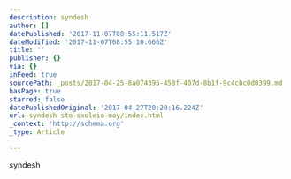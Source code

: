 ```yaml
---
description: syndesh
author: []
datePublished: '2017-11-07T08:55:11.517Z'
dateModified: '2017-11-07T08:55:10.666Z'
title: ''
publisher: {}
via: {}
inFeed: true
sourcePath: _posts/2017-04-25-8a074395-458f-407d-8b1f-9c4cbc0d0399.md
hasPage: true
starred: false
datePublishedOriginal: '2017-04-27T20:20:16.224Z'
url: syndesh-sto-sxoleio-moy/index.html
_context: 'http://schema.org'
_type: Article

---
```

syndesh